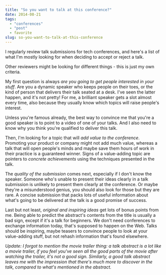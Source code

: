 ```yaml
---
title: "So you want to talk at this conference?"
date: 2014-08-21
tags: 
  - "conferences"
  - "post"
  - favorite
slug: so-you-want-to-talk-at-this-conference
---
```


I regularly review talk submissions for tech conferences, and here's a list of what I'm mostly looking for when deciding to accept or reject a talk.

Other reviewers might be looking for different things - this is just my own criteria.

My first question is always _are you going to get people interested in your stuff_. Are you a dynamic speaker who keeps people on their toes, or the kind of person that delivers their talk seated at a desk. I've seen the latter happen, and it's not pretty! For me, a brilliant speaker gets a slot almost every time, also because they usually know which topics will raise people's interest.

Unless you're famous already, the best way to convince me that you're a good speaker is to point to a video of one of your talks. And I also need to know why you think you're qualified to deliver this talk.

Then, I'm looking for a topic that will _add value to the conference_. Promoting your product or company might not add much value, whereas a talk that will open people's minds and maybe save them hours of work in their practice is a guaranteed winner. Signs of a value-adding topic are pointers to _concrete achievements_ using the techniques presented in the talk.

The _quality of the submission_ comes next, especially if I don't know the speaker. Someone who's unable to present their ideas clearly in a talk submission is unlikely to present them clearly at the conference. Or maybe they're a misunderstood genius, you should also look for those but they are rare. A concise submission that packs lots of useful information about what's going to be delivered at the talk is a good promise of success.

Last but not least, _original and inspiring ideas_ get lots of bonus points from me. Being able to predict the abstract's contents from the title is usually a bad sign, except if it's a talk for beginners. We don't need conferences to exchange information today, that's supposed to happen on the Web. Talks should be inspiring, maybe teasers to convince people to look at your value-adding stuff, but not rehash information that's found elsewhere.

_Update: I forgot to mention the movie trailer thing: a talk abstract is a lot like a movie trailer, if you feel you've seen all the good parts of the movie after watching the trailer, it's not a good sign. Similarly, a good talk abstract leaves me with the impression that there's much more to discover in the talk, compared to what's mentioned in the abstract._
